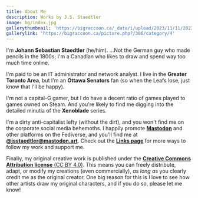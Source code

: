 ```yaml
---
title: About Me
description: Works by J.S. Staedtler
image: bg/index.jpg
gallerythumbnail: 'https://bigraccoon.ca/_data/i/upload/2023/11/11/20231111021913-b174c623-sm.jpg'
gallerylink: 'https://bigraccoon.ca/picture.php?/306/category/4'
---
```


I'm **Johann Sebastian Staedtler** (he/him).  ...Not the German guy who made pencils in the 1800s; I'm a Canadian who likes to draw and spend way too much time online.

I'm paid to be an IT administrator and network analyst.  I live in the **Greater Toronto Area**, but I'm an **Ottawa Senators** fan (so when the Leafs lose, just know that I'll be happy).

I'm not a capital-G gamer, but I do have a decent ratio of games played to games owned on Steam.  And you're likely to find me digging into the detailed minutia of the **Xenoblade** series.

I'm a dirty anti-capitalist lefty (without the dirt), and you won't find me on the corporate social media behemoths.  I happily promote **[Mastodon](https://fedi.garden/)** and other platforms on the Fediverse, and you'll find me at **[@jsstaedtler@mastodon.art](https://mastodon.art/@jsstaedtler)**.  Check out the **[Links page](%base_url%/links)** for more ways to follow my work and support me.

Finally, my original creative work is published under the [**Creative Commons Attribution license** (CC BY 4.0)](https://creativecommons.org/licenses/by/4.0/).  This means you can freely distribute, adapt, or modify my creations (even commercially), *as long as* you clearly credit me as the original creator.  One big reason for this is I love to see how other artists draw my original characters, and if you do so, please let me know!
